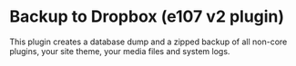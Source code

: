 # Backup to Dropbox (e107 v2 plugin)
This plugin creates a database dump and a zipped backup of all non-core plugins, your site theme, your media files and system logs.

